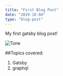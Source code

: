 ```yaml
---
title: "First Blog Post"
date: "2019-10-04"
type: "blog-post"
---
```


My first gatsby blog post!

![Tone]('./ToneBlog1.png')

##Topics covered:

1. Gatsby
2. graphql
